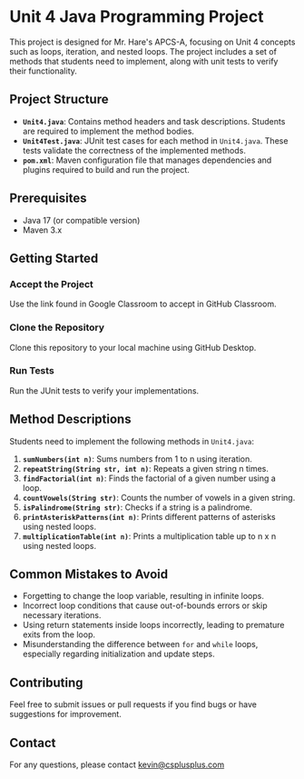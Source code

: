 # Unit 4 Java Programming Project

This project is designed for Mr. Hare's APCS-A, focusing on Unit 4 concepts such as loops, iteration, and nested loops. The project includes a set of methods that students need to implement, along with unit tests to verify their functionality.

## Project Structure

- **`Unit4.java`**: Contains method headers and task descriptions. Students are required to implement the method bodies.
- **`Unit4Test.java`**: JUnit test cases for each method in `Unit4.java`. These tests validate the correctness of the implemented methods.
- **`pom.xml`**: Maven configuration file that manages dependencies and plugins required to build and run the project.

## Prerequisites

- Java 17 (or compatible version)
- Maven 3.x

## Getting Started

### Accept the Project

Use the link found in Google Classroom to accept in GitHub Classroom.

### Clone the Repository

Clone this repository to your local machine using GitHub Desktop.

### Run Tests

Run the JUnit tests to verify your implementations.

## Method Descriptions

Students need to implement the following methods in `Unit4.java`:

1. **`sumNumbers(int n)`**: Sums numbers from 1 to n using iteration.
2. **`repeatString(String str, int n)`**: Repeats a given string n times.
3. **`findFactorial(int n)`**: Finds the factorial of a given number using a loop.
4. **`countVowels(String str)`**: Counts the number of vowels in a given string.
5. **`isPalindrome(String str)`**: Checks if a string is a palindrome.
6. **`printAsteriskPatterns(int n)`**: Prints different patterns of asterisks using nested loops.
7. **`multiplicationTable(int n)`**: Prints a multiplication table up to n x n using nested loops.

## Common Mistakes to Avoid

- Forgetting to change the loop variable, resulting in infinite loops.
- Incorrect loop conditions that cause out-of-bounds errors or skip necessary iterations.
- Using return statements inside loops incorrectly, leading to premature exits from the loop.
- Misunderstanding the difference between `for` and `while` loops, especially regarding initialization and update steps.

## Contributing

Feel free to submit issues or pull requests if you find bugs or have suggestions for improvement.

## Contact

For any questions, please contact [kevin@csplusplus.com](mailto:kevin@csplusplus.com)
